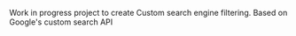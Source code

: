 Work in progress project to create Custom search engine filtering. Based on Google's custom search API
